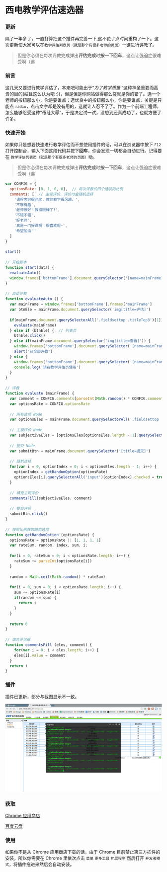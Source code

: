 # 西电教学评估速选器

### 更新

隔了一年多了，一直打算把这个插件再完善一下,这不花了点时间重构了一下。这次更新使大家可以在`教学评估列表页（就是那个有很多老师的页面）`一键进行评教了。

> 但是你必须在每次评教完成弹出**评估完成**时**按一下回车**，这点让强迫症很难受啊（逃

### 前言

这几天又要进行教学评估了，本来吧可能出于“*为了教学质量* ”这种神圣重要而高贵的目的(姑且这么认为吧 :))，但是但是你网站做得那么搓就是你的错了。选一个老师的按钮那么小，你是要谁点；选优良中的按钮那么小，你是要谁点，关键是只能点 `radio`，点击文字却是没有用的，这就让人忍不了了。作为一个前端工程师，怎么能够忍受这种“奇耻大辱”，于是决定试一试，没想到还真成功了，也就方便了许多。

### 快速开始

如果你只是想要快速进行教学评估而不想使用插件的话，可以在浏览器中按下 `F12` 打开控制台，输入下面这段代码并按下**回车**，你会发现一切都会自动进行。记得要在 `教学评估列表页（就是那个有很多老师的页面）`呦。

> 但是你必须在每次评教完成弹出**评估完成**时**按一下回车**，这点让强迫症很难受啊（逃

```javascript
var CONFIG = {
  optionsRate: [8, 1, 0, 0],  // 每次评教的四个选项的比例
  comments: [  // 主观评价，评价时会随机选择
    '课程内容很充实，教师教学很风趣。',
    '不够有趣',
    '老师很好！教得贼棒了!',
    '不错不错',
    '好老师',
    '真是一门好课啊！很喜欢呢~',
    '希望加油！'
  ]
}

start()

// 开始脚本
function start(data) {
  evaluateAuto()
  window.frames['bottomFrame'].document.querySelector('[name=mainFrame]').onload = evaluateAuto
}

// 自动评教
function evaluateAuto () {
  var mainFrame = window.frames['bottomFrame'].frames['mainFrame']
  var btnEle = mainFrame.document.querySelector('img[title=评估]')

  if(mainFrame.document.querySelectorAll('.fieldsettop .titleTop3')[1]) { // 评教页
    evaluate(mainFrame)
  } else if (btnEle) {  // 列表页
    btnEle.click()
  } else if(mainFrame.document.querySelector('img[title=查看]')) {
    window.frames['bottomFrame'].document.querySelector('[name=mainFrame]').onload = null
    alert('已全部评教')
  } else {
    window.frames['bottomFrame'].document.querySelector('[name=mainFrame]').onload = null
    console.log('请在教学评估页使用')
  }
}

// 评教
function evaluate (mainFrame) {
  var comment = CONFIG.comments[parseInt(Math.random() * CONFIG.comments.length)]
  var optionsRate = CONFIG.optionsRate

  // 所有选项 Node
  var optionsEles = mainFrame.document.querySelectorAll('.fieldsettop .titleTop3')[1].querySelectorAll('#tblView table tr:nth-child(even) > td')

  // 主观评价 Node
  var subjectiveEles = [optionsEles[optionsEles.length - 1].querySelector('textarea'), mainFrame.document.querySelectorAll('.fieldsettop .titleTop3')[2].querySelector('textarea')]

  // 提交 Node
  var submitBtn = mainFrame.document.querySelector('[title=提交]')

  // 随机选择
  for(var i = 0, optionIndex = 0; i < optionsEles.length - 1; i++) {
    optionIndex = getRandomOption(optionsRate)
    optionsEles[i].querySelectorAll('input')[optionIndex].checked = true
  }

  // 填充主观评价
  commentsFill(subjectiveEles, comment)

  // 提交评价
  submitBtn.click()
}

// 按照比例获取随机选项
function getRandomOption (optionsRate) {
  optionsRate = optionsRate || [1, 1, 1, 1]
  var rateSum, random, index, sum, i;

  for(i = 0, rateSum = 0; i < optionsRate.length; i++) {
    rateSum += parseInt(optionsRate[i])
  }

  random = Math.ceil(Math.random() * rateSum)

  for(i = 0, sum = 0; i < optionsRate.length; i++) {
    sum += optionsRate[i]
    if(random <= sum) {
      return i
    }
  }

  return 0
}

// 填充评论框
function commentsFill (eles, comment) {
	for(var i = 0; i < eles.length; i++) {
    eles[i].value = comment
  }
  return i
}
```

### 插件

插件已更新，部分与截图显示不一致。

![](./img/example.gif)

### 获取
[Chrome 应用商店](https://chrome.google.com/webstore/detail/xd-teaching-evaluator/ckdjifnhhfpmeojmgbibbfooeomnpmgi?hl=zh-CN&gl=TW)

[百度云盘](http://pan.baidu.com/s/1i5FDxbf)

### 使用
如果你不是从 Chrome 应用商店下载的话，由于 Chrome 目前禁止第三方插件的安装，所以你需要在 Chrome 里依次点击 `菜单` `更多工具` `扩展程序` 然后打开 `开发者模式`，将插件拖进来然后会自动安装。
